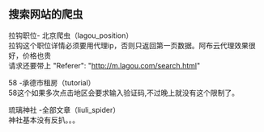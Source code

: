## 搜索网站的爬虫  
拉钩职位- 北京爬虫（lagou_position）  
拉钩这个职位详情必须要用代理ip，否则只返回第一页数据。阿布云代理效果很好，价格也贵  
请求还要带上 "Referer": "http://m.lagou.com/search.html"  

58 -承德市租房（tutorial）  
58这个如果多次点击地区会要求输入验证码,不过晚上就没有这个限制了。  

琉璃神社 -全部文章（liuli_spider）  
神社基本没有反扒。。。  


